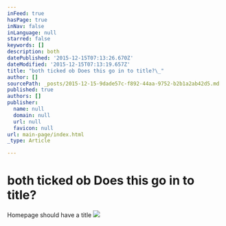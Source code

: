```yaml
---
inFeed: true
hasPage: true
inNav: false
inLanguage: null
starred: false
keywords: []
description: both
datePublished: '2015-12-15T07:13:26.670Z'
dateModified: '2015-12-15T07:13:19.657Z'
title: "both ticked ob Does this go in to title?\_"
author: []
sourcePath: _posts/2015-12-15-9dade57c-f892-44aa-9752-b2b1a2ab42d5.md
published: true
authors: []
publisher:
  name: null
  domain: null
  url: null
  favicon: null
url: main-page/index.html
_type: Article

---
```

# both ticked ob Does this go in to title? 

Homepage should have a title
![](https://the-grid-user-content.s3-us-west-2.amazonaws.com/71385fde-34b8-4642-9878-1d545ad8d5b5.jpg)